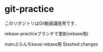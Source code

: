 # git-practice
このリポジトリはGit動画講座用です．

rebase-practiceブランチで更新(rebase用)

mainぶらんちkousi
rebase用
Stashed changes
